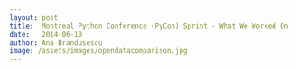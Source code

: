```yaml
---
layout: post
title:  Montreal Python Conference (PyCon) Sprint - What We Worked On 
date:   2014-06-10
author: Ana Brandusescu
image: /assets/images/opendatacomparison.jpg
---
```

